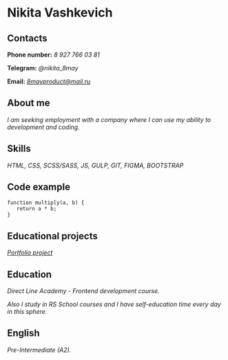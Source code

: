 # Nikita Vashkevich

## Contacts
**Phone number:** *8 927 766 03 81*

**Telegram:** *@nikita_8may*

**Email:** *8mayproduct@mail.ru*

## About me
*I am seeking employment with a company where I can use my ability to development and coding.*

## Skills
*HTML, CSS, SCSS/SASS, JS, GULP, GIT, FIGMA, BOOTSTRAP*

## Code example
```
function multiply(a, b) {
   return a * b;
}
```

## Educational projects
*[Portfolio project](https://8maynik.github.io/)*

## Education
*Direct Line Academy - Frontend development course.*

*Also I study in RS School courses and I have self-education time every day in this sphere.*

## English
*Pre-Intermediate (A2).*
